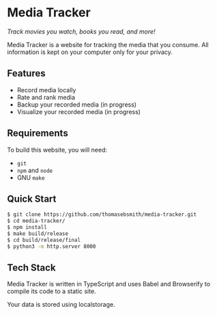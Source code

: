 # Media Tracker
*Track movies you watch, books you read, and more!*

Media Tracker is a website for tracking the media that you consume.
All information is kept on your computer only for your privacy.

## Features
 - Record media locally
 - Rate and rank media
 - Backup your recorded media (in progress)
 - Visualize your recorded media (in progress)

## Requirements
To build this website, you will need:
 - `git`
 - `npm` and `node`
 - GNU `make`

## Quick Start
```sh
$ git clone https://github.com/thomasebsmith/media-tracker.git
$ cd media-tracker/
$ npm install
$ make build/release
$ cd build/release/final
$ python3 -m http.server 8000
```

## Tech Stack
Media Tracker is written in TypeScript and uses Babel and Browserify
to compile its code to a static site.

Your data is stored using localstorage.

